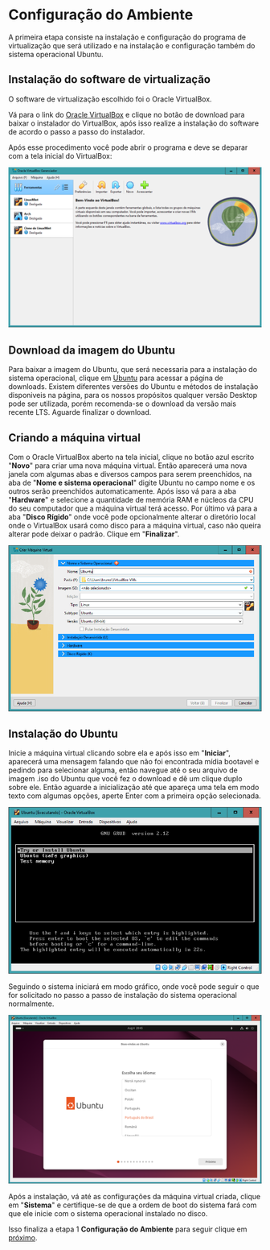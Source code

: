 
# Configuração do Ambiente

A primeira etapa consiste na instalação e configuração do programa de virtualização que será utilizado e na instalação e configuração também do sistema operacional Ubuntu. 

## Instalação do software de virtualização

O software de virtualização escolhido foi o Oracle VirtualBox.

Vá para o link do [Oracle VirtualBox](https://www.virtualbox.org/) e clique no botão de download para baixar o instalador do VirtualBox, após isso realize a instalação do software de acordo o passo a passo do instalador.

Após esse procedimento você pode abrir o programa e deve se deparar com a tela inicial do VirtualBox:

![Tela inicial do VirtualBox](Imagens/Imagem1.PNG)

## Download da imagem do Ubuntu

Para baixar a imagem do Ubuntu, que será necessaria para a instalação do sistema operacional, clique em [Ubuntu](https://ubuntu.com/download) para acessar a página de downloads. Existem diferentes versões do Ubuntu e métodos de instalação disponiveis na página, para os nossos propósitos qualquer versão Desktop pode ser utilizada, porém recomenda-se o download da versão mais recente LTS. Aguarde finalizar o download.

## Criando a máquina virtual

Com o Oracle VirtualBox aberto na tela inicial, clique no botão azul escrito "**Novo**" para criar uma nova máquina virtual. Então aparecerá uma nova janela com algumas abas e diversos campos para serem preenchidos, na aba de "**Nome e sistema operacional**" digite Ubuntu no campo nome e os outros serão preenchidos automaticamente. Após isso vá para a aba "**Hardware**" e selecione a quantidade de memória RAM e núcleos da CPU do seu computador que a máquina virtual terá acesso. Por último vá para a aba "**Disco Rígido**" onde você pode opcionalmente alterar o diretório local onde o VirtualBox usará como disco para a máquina virtual, caso não queira alterar pode deixar o padrão. Clique em "**Finalizar**".

![Tela de criacao maquina virtual](Imagens/Imagem2.PNG)

## Instalação do Ubuntu

Inicie a máquina virtual clicando sobre ela e após isso em "**Iniciar**", aparecerá uma mensagem falando que não foi encontrada mídia bootavel e pedindo para selecionar alguma, então navegue até o seu arquivo de imagem .iso do Ubuntu que você fez o download e dê um clique duplo sobre ele. Então aguarde a inicialização até que apareça uma tela em modo texto com algumas opções, aperte Enter com a primeira opção selecionada.

![Tela de boot do sistema com CD](Imagens/Imagem3.PNG)

Seguindo o sistema iniciará em modo gráfico, onde você pode seguir o que for solicitado no passo a passo de instalação do sistema operacional normalmente.

![Tela de instalacao do Ubuntu](Imagens/Imagem4.PNG)

Após a instalação, vá até as configurações da máquina virtual criada, clique em "**Sistema**" e certifique-se de que a ordem de boot do sistema fará com que ele inicie com o sistema operacional instalado no disco.

Isso finaliza a etapa 1 **Configuração do Ambiente** para seguir clique em [próximo](SERVIDORWEB.md).